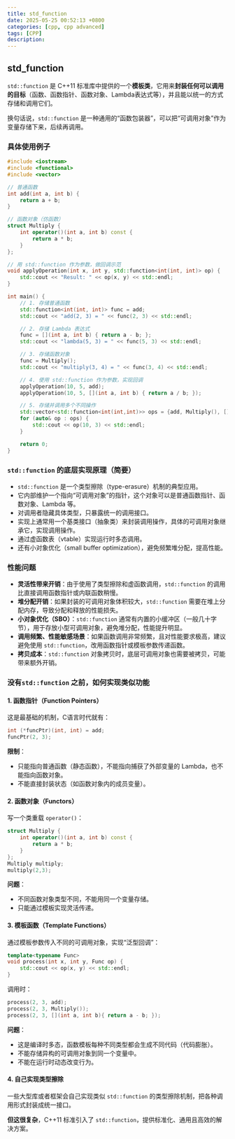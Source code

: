 ```yaml
---
title: std_function
date: 2025-05-25 00:52:13 +0800
categories: [cpp, cpp advanced]
tags: [CPP]
description: 
---
```

## std_function

`std::function` 是 C++11 标准库中提供的一个**模板类**，它用来**封装任何可以调用的目标**（函数、函数指针、函数对象、Lambda表达式等），并且能以统一的方式存储和调用它们。

换句话说，`std::function` 是一种通用的“函数包装器”，可以把“可调用对象”作为变量存储下来，后续再调用。

### 具体使用例子

```cpp
#include <iostream>
#include <functional>
#include <vector>

// 普通函数
int add(int a, int b) {
    return a + b;
}

// 函数对象（仿函数）
struct Multiply {
    int operator()(int a, int b) const {
        return a * b;
    }
};

// 用 std::function 作为参数，做回调示范
void applyOperation(int x, int y, std::function<int(int, int)> op) {
    std::cout << "Result: " << op(x, y) << std::endl;
}

int main() {
    // 1. 存储普通函数
    std::function<int(int, int)> func = add;
    std::cout << "add(2, 3) = " << func(2, 3) << std::endl;

    // 2. 存储 Lambda 表达式
    func = [](int a, int b) { return a - b; };
    std::cout << "lambda(5, 3) = " << func(5, 3) << std::endl;

    // 3. 存储函数对象
    func = Multiply();
    std::cout << "multiply(3, 4) = " << func(3, 4) << std::endl;

    // 4. 使用 std::function 作为参数，实现回调
    applyOperation(10, 5, add);
    applyOperation(10, 5, [](int a, int b) { return a / b; });

    // 5. 存储并调用多个不同操作
    std::vector<std::function<int(int,int)>> ops = {add, Multiply(), [](int a, int b) { return a % b; }};
    for (auto& op : ops) {
        std::cout << op(10, 3) << std::endl;
    }

    return 0;
}
```

### `std::function` 的底层实现原理（简要）

- `std::function` 是一个类型擦除（type-erasure）机制的典型应用。
- 它内部维护一个指向“可调用对象”的指针，这个对象可以是普通函数指针、函数对象、Lambda 等。
- 对调用者隐藏具体类型，只暴露统一的调用接口。
- 实现上通常用一个基类接口（抽象类）来封装调用操作，具体的可调用对象继承它，实现调用操作。
- 通过虚函数表（vtable）实现运行时多态调用。
- 还有小对象优化（small buffer optimization），避免频繁堆分配，提高性能。

### 性能问题

- **灵活性带来开销**：由于使用了类型擦除和虚函数调用，`std::function` 的调用比直接调用函数指针或内联函数稍慢。
- **堆分配开销**：如果封装的可调用对象体积较大，`std::function` 需要在堆上分配内存，导致分配和释放的性能损失。
- **小对象优化（SBO）**：`std::function` 通常有内置的小缓冲区（一般几十字节），用于存放小型可调用对象，避免堆分配，性能提升明显。
- **调用频繁、性能敏感场景**：如果函数调用非常频繁，且对性能要求极高，建议避免使用 `std::function`，改用函数指针或模板参数传递函数。
- **拷贝成本**：`std::function` 对象拷贝时，底层可调用对象也需要被拷贝，可能带来额外开销。

### 没有`std::function` 之前，如何实现类似功能

#### 1. **函数指针（Function Pointers）**

这是最基础的机制，C语言时代就有：

```cpp
int (*funcPtr)(int, int) = add;
funcPtr(2, 3);
```

**限制**：

- 只能指向普通函数（静态函数），不能指向捕获了外部变量的 Lambda，也不能指向函数对象。
- 不能直接封装状态（如函数对象内的成员变量）。

#### 2. **函数对象（Functors）**

写一个类重载 `operator()`：

```cpp
struct Multiply {
    int operator()(int a, int b) const {
        return a * b;
    }
};
Multiply multiply;
multiply(2,3);
```

**问题**：

- 不同函数对象类型不同，不能用同一个变量存储。
- 只能通过模板实现灵活传递。

#### 3. **模板函数（Template Functions）**

通过模板参数传入不同的可调用对象，实现“泛型回调”：

```cpp
template<typename Func>
void process(int x, int y, Func op) {
    std::cout << op(x, y) << std::endl;
}
```

调用时：

```cpp
process(2, 3, add);
process(2, 3, Multiply());
process(2, 3, [](int a, int b){ return a - b; });
```

**问题**：

- 这是编译时多态，函数模板每种不同类型都会生成不同代码（代码膨胀）。
- 不能存储异构的可调用对象到同一个变量中。
- 不能在运行时动态改变行为。

#### 4. **自己实现类型擦除**

一些大型库或者框架会自己实现类似 `std::function` 的类型擦除机制，把各种调用形式封装成统一接口。

**但这很复杂**，C++11 标准引入了 `std::function`，提供标准化、通用且高效的解决方案。
